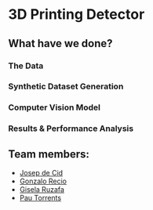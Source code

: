 # 3D Printing Detector

## What have we done?

### The Data

### Synthetic Dataset Generation

### Computer Vision Model

### Results & Performance Analysis

## Team members:

- [Josep de Cid](https://github.com/josepdecid)
- [Gonzalo Recio](https://github.com/gonzalorecio)
- [Gisela Ruzafa](https://github.com/Gistonic)
- [Pau Torrents](https://github.com/paulovick)